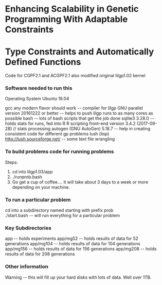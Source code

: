 # Enhancing Scalability in Genetic Programming With Adaptable Constraints
# Type Constraints and Automatically Defined Functions


Code for CGPF2.1 and ACGPF2.1 also modified original lilgp1.02 kernel

### Software needed to run this

Operating System Ubuntu 16.04

gcc any modern flavor should work        -- compiler for lilgp
GNU parallel version 20161222 or better  -- helps to push lilgp runs to as many cores as possible
bash                                     -- lots of bash scripts that get the job done
sqlite3 3.28.0                           -- holds stats for runs, fed into R
R scripting front-end version 3.4.2 (2017-09-28) // stats processing
autogen (GNU AutoGen) 5.18.7             -- help in creating consistent code for different gp problems
lush (lisp) http://lush.sourceforge.net/ -- some text file wrangling 

### To build problems code for running problems 

Steps:
1) cd into lilgp1.03/app
2) ./runprob.bash
3) Go get a cup of coffee.... it will take about 3 days to a week or more depending on your machine.

### To run a particular problem

cd into a subdirectory named starting with prefix prob  
./start.bash         -- will run everything for a particular problem


### Key Subdirectories 

app                  -- holds experiments 
app/mg52             -- holds results of data for 52 generations
app/mg104            -- holds results of data for 104 generations
app/mg156            -- holds results of data for 156 generations
app/mg208            -- holds results of data for 208 generations

### Other information 

Warning -- this will fill up your hard disks with lots of data. Well over 1TB.
